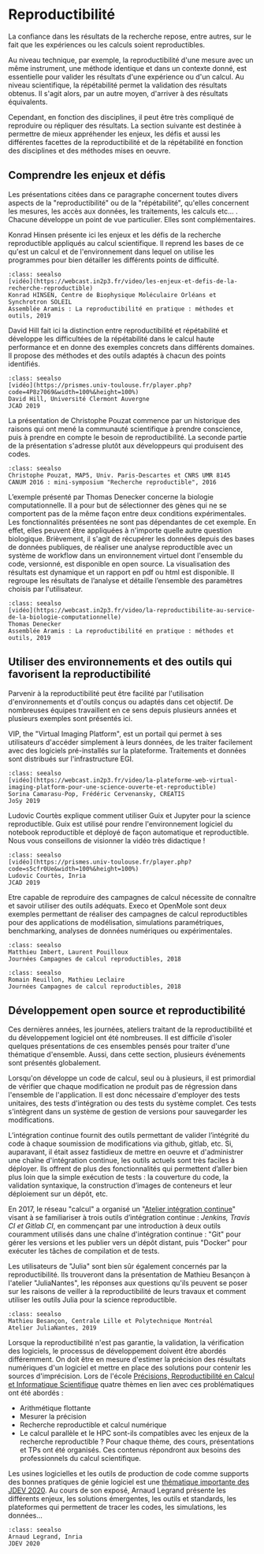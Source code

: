 # Reproductibilité

La confiance dans les résultats de la recherche repose, entre autres, sur le fait que les expériences ou les calculs soient reproductibles. 

Au niveau technique, par exemple, la reproductibilité d'une mesure avec un même instrument, une méthode identique et dans un contexte donné, est essentielle pour valider les résultats d'une expérience ou d'un calcul. Au niveau scientifique, la répétabilité permet la validation des résultats obtenus. Il s'agit alors, par un autre moyen, d'arriver à des résultats équivalents.

Cependant, en fonction des disciplines, il peut être très compliqué de reproduire ou répliquer des résultats. La section suivante est destinée à permettre de mieux appréhender les enjeux, les défis et aussi les différentes facettes de la reproductibilité et de la répétabilité en fonction des disciplines et des méthodes mises en oeuvre.

## Comprendre les enjeux et défis

Les présentations citées dans ce paragraphe concernent toutes divers aspects de la "reproductibilité" ou de la "répétabilité", qu'elles concernent les mesures, les accès aux données, les traitements, les calculs etc... . Chacune développe un point de vue particulier. Elles sont complémentaires.

Konrad Hinsen présente ici les enjeux et les défis de la recherche reproductible appliqués au calcul scientifique. Il reprend les bases de ce qu'est un calcul et de l'environnement dans lequel on utilise les programmes pour bien détailler les différents points de difficulté.

```{admonition} [Enjeux et défis de la recherche reproductible](https://indico.mathrice.fr/event/165/contribution/1/material/slides/0.pdf)  
:class: seealso
[vidéo](https://webcast.in2p3.fr/video/les-enjeux-et-defis-de-la-recherche-reproductible)  
Konrad HINSEN, Centre de Biophysique Moléculaire Orléans et Synchrotron SOLEIL  
Assemblée Aramis : La reproductibilité en pratique : méthodes et outils, 2019
```

David Hill fait ici la distinction entre reproductibilité et répétabilité et développe les difficultées de la répétabilité dans le calcul haute performance et en donne des exemples concrets dans différents domaines. Il propose des méthodes et des outils adaptés à chacun des points identifiés.

```{admonition} [Reproductibilité et répétabilité - peut-on les négliger en calcul à haute performance ?](https://jcad2019.sciencesconf.org/data/2019_JCAD_Repro_Hill_vf.pdf)    
:class: seealso
[vidéo](https://prismes.univ-toulouse.fr/player.php?code=4P8z7069&width=100%&height=100%)  
David Hill, Université Clermont Auvergne  
JCAD 2019
```

La présentation de Christophe Pouzat commence par un historique des raisons qui ont mené la communauté scientifique à prendre conscience, puis à prendre en compte le besoin de reproductibilité. La seconde partie de la présentation s'adresse plutôt aux développeurs qui produisent des codes.

```{admonition} [Une brève histoire de la recherche reproductible et de ses outils](https://calcul.math.cnrs.fr/attachments/spip/IMG/html/pouzat_20160513.html)  
:class: seealso
Christophe Pouzat, MAP5, Univ. Paris-Descartes et CNRS UMR 8145  
CANUM 2016 : mini-symposium "Recherche reproductible", 2016
```

L’exemple présenté par Thomas Denecker concerne la biologie computationnelle. Il a pour but de sélectionner des gènes qui ne se comportent pas de la même façon entre deux conditions expérimentales. Les fonctionnalités présentées ne sont pas dépendantes de cet exemple. En effet, elles peuvent être appliquées à n'importe quelle autre question biologique. Brièvement, il s'agit de récupérer les données depuis des bases de données publiques, de réaliser une analyse reproductible avec un système de workflow dans un environnement virtuel dont l'ensemble du code, versionné, est disponible en open source. La visualisation des résultats est dynamique et un rapport en pdf ou html est disponible. Il regroupe les résultats de l’analyse et détaille l’ensemble des paramètres choisis par l'utilisateur.

```{admonition} [La reproductibilité au service de la Biologie Computationnelle](https://aramis.resinfo.org/wiki/lib/exe/fetch.php?media=pleniaires:aramis2019_denecker.pdf)  
:class: seealso
[vidéo](https://webcast.in2p3.fr/video/la-reproductibilite-au-service-de-la-biologie-computationnelle)  
Thomas Denecker  
Assemblée Aramis : La reproductibilité en pratique : méthodes et outils, 2019
```

## Utiliser des environnements et des outils qui favorisent la reproductibilité

Parvenir à la reproductibilité peut être facilité par l'utilisation d'environnements et d'outils conçus ou adaptés dans cet objectif. De nombreuses équipes travaillent en ce sens depuis plusieurs années et plusieurs exemples sont présentés ici.

VIP, the "Virtual Imaging Platform", est un portail qui permet à ses utilisateurs d'accéder simplement à leurs données, de les traiter facilement avec des logiciels pré-installés sur la plateforme. Traitements et données sont distribués sur l'infrastructure EGI. 

```{admonition} [Virtual Imaging Platform : pour une science ouverte et reproductible](https://indico.mathrice.fr/event/165/contribution/8/material/slides/0.pdf)  
:class: seealso
[vidéo](https://webcast.in2p3.fr/video/la-plateforme-web-virtual-imaging-platform-pour-une-science-ouverte-et-reproductible)  
Sorina Camarasu-Pop, Frédéric Cervenansky, CREATIS  
JoSy 2019
```
     
Ludovic Courtès explique comment utiliser Guix et Jupyter pour la science reproductible.  Guix est utilisé pour rendre l'environnement logiciel du notebook reproductible et déployé de façon automatique et reproductible. Nous vous conseillons de visionner la vidéo très didactique !

```{admonition} [Vers un environnement reproductible pour les blocs-notes Jupyter](https://jcad2019.sciencesconf.org/data/talkLCourtes.pdf)  
:class: seealso
[vidéo](https://prismes.univ-toulouse.fr/player.php?code=s5cfr0Ue&width=100%&height=100%)  
Ludovic Courtès, Inria  
JCAD 2019
```

Etre capable de reproduire des campagnes de calcul nécessite de connaître et savoir utiliser des outils adéquats. Execo et OpenMole sont deux exemples permettant de réaliser des campagnes de calcul reproductibles pour des applications de modélisation, simulations paramétriques, benchmarking, analyses de données numériques ou expérimentales.

```{admonition} [Execo](https://calcul.math.cnrs.fr/attachments/spip/IMG/pdf/2018-ExecoExpeNum.pdf)  
:class: seealso
Matthieu Imbert, Laurent Pouilloux  
Journées Campagnes de calcul reproductibles, 2018
```

```{admonition} [Openmole](https://calcul.math.cnrs.fr/attachments/spip/IMG/tar/openmole.tar) (format tar)  
:class: seealso
Romain Reuillon, Mathieu Leclaire  
Journées Campagnes de calcul reproductibles, 2018
```

## Développement open source et reproductibilité

Ces dernières années, les journées, ateliers traitant de la reproductibilité et du développement logiciel ont été nombreuses. Il est difficile d'isoler quelques présentations de ces ensembles pensés pour traiter d'une thématique d'ensemble. Aussi, dans cette section, plusieurs événements sont présentés globalement.

Lorsqu'on développe un code de calcul, seul ou à plusieurs, il est primordial de vérifier que chaque modification ne produit pas de régression dans l'ensemble de l'application. Il est donc nécessaire d'employer des tests unitaires, des tests d'intégration ou des tests du système complet. Ces tests s'intègrent dans un système de gestion de versions pour sauvegarder les modifications.

L’intégration continue fournit des outils permettant de valider l’intégrité du code à chaque soumission de modifications via github, gitlab, etc. Si, auparavant, il était assez fastidieux de mettre en oeuvre et d'administrer une chaîne d'intégration continue, les outils actuels sont très faciles à déployer. Ils offrent de plus des fonctionnalités qui permettent d’aller bien plus loin que la simple exécution de tests : la couverture du code, la validation syntaxique, la construction d’images de conteneurs et leur déploiement sur un dépôt, etc.

En 2017, le réseau "calcul" a organisé un "[Atelier intégration continue](https://calcul.math.cnrs.fr/2017-05-atelier-integration-continue.html)" visant à se familiariser à trois outils d’intégration continue : _Jenkins, Travis CI et Gitlab CI_, en commençant par une introduction à deux outils couramment utilisés dans une chaîne d'intégration continue : "Git" pour gérer les versions et les publier vers un dépôt distant, puis "Docker" pour exécuter les tâches de compilation et de tests.

Les utilisateurs de "Julia" sont bien sûr également concernés par la reproductibilité. Ils trouveront dans la présentation de Mathieu Besançon à l'atelier "JuliaNantes", les réponses aux questions qu'ils peuvent se poser sur les raisons de veiller à la reproductibilité de leurs travaux et comment utiliser les outils Julia pour la science reproductible.

```{admonition} [Getting started with Julia tools for reproducible science](http://matbesancon.github.io/slides/JuliaNantes/JuliaTools#/10)    
:class: seealso
Mathieu Besançon, Centrale Lille et Polytechnique Montréal  
Atelier JuliaNantes, 2019
```

Lorsque la reproductibilité n'est pas garantie, la validation, la vérification des logiciels, le processus de développement doivent être abordés différemment. On doit être en mesure d'estimer la précision des résultats numériques d'un logiciel et mettre en place des solutions pour contenir les sources d'imprécision. Lors de l'école [Précisions, Reproductibilité en Calcul et Informatique Scientifique](https://precis.sciencesconf.org/) quatre thèmes en lien avec ces problématiques ont été abordés :
- Arithmétique flottante
- Mesurer la précision
- Recherche reproductible et calcul numérique
- Le calcul parallèle et le HPC sont-ils compatibles avec les enjeux de la recherche reproductible ?
Pour chaque thème, des cours, présentations et TPs ont été organisés. Ces contenus répondront aux besoins des professionnels du calcul scientifique. 

Les usines logicielles et les outils de production de code comme supports des bonnes pratiques de génie logiciel est une [thématique importante des JDEV 2020](http://devlog.cnrs.fr/jdev2020/t4). 
Au cours de son exposé,  Arnaud Legrand présente les différents enjeux, les solutions émergentes, les outils et standards, les plateformes qui permettent de tracer les codes, les simulations, les données...

```{admonition} [Software Factories for Reproductible Big Data/AI/…](http://devlog.cnrs.fr/_media/jdev2020/t4_pleniere_arnaud_legrand_20_07_10_jdev.pdf?id=jdev2020%3At4&cache=cache)  
:class: seealso
Arnaud Legrand, Inria  
JDEV 2020
```


